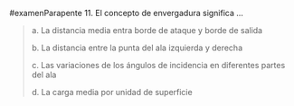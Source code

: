 #examenParapente 
11. El concepto de envergadura significa ...

> a. La distancia media entra borde de ataque y borde de
> salida
> 
> b. La distancia entre la punta del ala izquierda y
> derecha
> 
> c. Las variaciones de los ángulos de incidencia en
> diferentes partes del ala
> 
> d. La carga media por unidad de superficie